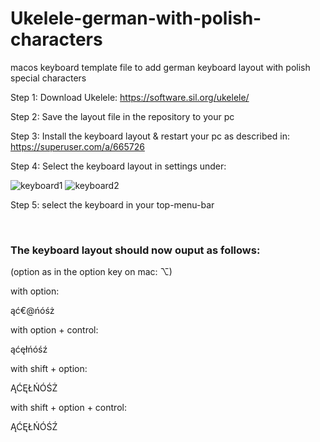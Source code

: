 # Ukelele-german-with-polish-characters
macos keyboard template file to add german keyboard layout with polish special characters

Step 1:
Download Ukelele:
https://software.sil.org/ukelele/

Step 2:
Save the layout file in the repository to your pc

Step 3:
Install the keyboard layout & restart your pc as described in:
https://superuser.com/a/665726

Step 4:
Select the keyboard layout in settings under:

![keyboard1](https://github.com/folsze/Ukelele-german-with-polish-characters/assets/81622754/25bb1267-f6c0-470c-990a-0eecb604c842)
![keyboard2](https://github.com/folsze/Ukelele-german-with-polish-characters/assets/81622754/d6f8e2a2-1727-4d7a-b285-5b3f084b9668)

Step 5:
select the keyboard in your top-menu-bar

<br>

### The keyboard layout should now ouput as follows:

(option as in the option key on mac: ⌥)

with option:

ąć€@ńóśż


with option + control:

ąćęłńóśź


with shift + option:

ĄĆĘŁŃÓŚŻ


with shift + option + control:

ĄĆĘŁŃÓŚŹ
